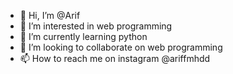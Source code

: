 - 👋 Hi, I’m @Arif
- 👀 I’m interested in web programming
- 🌱 I’m currently learning python
- 💞️ I’m looking to collaborate on web programming
- 📫 How to reach me on instagram @ariffmhdd

<!---
Arifupn/Arifupn is a ✨ special ✨ repository because its `README.md` (this file) appears on your GitHub profile.
You can click the Preview link to take a look at your changes.
--->
